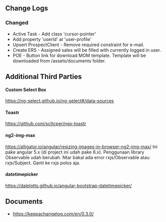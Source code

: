 ## Change Logs
### Changed
- Active Task - Add class 'cursor-pointer'
- Add property 'userId' at 'user-profile'
- Upsert ProspectClient - Remove required constraint for e-mail.
- Create ERS - Assigned sales will be filled with currently logged in user.
- POE - Button link for download MOM template. Template will be downloaded from /assets/documents folder.


## Additional Third Parties

#### Custom Select Box
https://ng-select.github.io/ng-select#/data-sources

#### Toastr
https://github.com/scttcper/ngx-toastr

#### ng2-img-max
https://alligator.io/angular/resizing-images-in-browser-ng2-img-max/
Ini pake angular 5.x (di project ini udah pake 6.x). Penggunaan library Observable udah berubah. Ntar bakal ada error rxjs/Observable atau rxjs/Subject. Ganti ke rxjs polos aja.

#### datetimepicker
https://dalelotts.github.io/angular-bootstrap-datetimepicker/


## Documents
- https://keepachangelog.com/en/0.3.0/